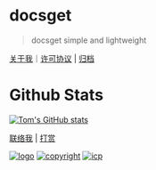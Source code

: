 <!-- <div class="container"><div class="card-wrap"> -->

# docsget

> docsget simple and lightweight

[关于我](https://docsget.com/#/about)｜[许可协议](https://www.go233.com/#/permit) | [归档](https://www.go233.com/#/keep)

<!-- tabs:start -->
# Github Stats
[![Tom's GitHub stats](https://github-readme-stats.vercel.app/api?username=docsget)](https://github.com/docsget)

<!-- tabs:end -->

[联络我](https://docsget.com/#/message) |  [打赏](https://www.go233.com/#/reward) 

[![logo](https://docsget.com/docs/static/img/logo.svg)]()
[![copyright](https://docsget.com/docs/static/img/copyright.svg)]()
[![icp](https://docsget.com/docs/static/img/moe-icp.svg)](https://icp.gov.moe/?keyword=20237771)
